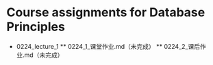 # Course assignments for Database Principles

* 0224_lecture_1 
** 0224_1_课堂作业.md（未完成）
** 0224_2_课后作业.md（未完成）

